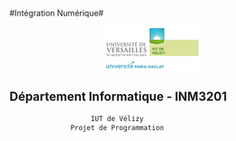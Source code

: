 #Intégration Numérique#

<div align="center"><img src="logo_iut.PNG"/></div>

## Département Informatique - INM3201
                        IUT de Vélizy
                   Projet de Programmation
                  

